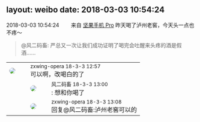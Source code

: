 layout: weibo
date: 2018-03-03 10:54:24
---
<meta name="referrer" content="no-referrer" />

2018-03-03 10:54:24  &nbsp;&nbsp;&nbsp;&nbsp;&nbsp;&nbsp; 来自 <a href="http://app.weibo.com/t/feed/Z4AgP" rel="nofollow">坚果手机 Pro</a>
昨天喝了泸州老窖，今天头一点也不疼～
>  @风二码畜: 严总又一次让我们成功证明了喝完会吐醒来头疼的酒是假酒…… ​​​

<table style="width: 100%;">
  <tr>
    <td style="width: 40px;"><img style="border-radius:50%" src="https://tva4.sinaimg.cn/crop.0.0.180.180.50/735b8c72jw1e8qgp5bmzyj2050050aa8.jpg?KID=imgbed,tva&Expires=1624466381&ssig=pxaMk%2BUqfs"></td>
    <td colspan="2"><small>zxwing-opera 18-3-3 12:57</small><br/>可以啊，改喝白的了</td>
  </tr>
  <tr>
    <td/>
    <td style="width: 40px;"><img style="border-radius:50%" src="https://tva3.sinaimg.cn/crop.0.0.639.639.50/6d2a6003jw8f3idy69w2gj20hs0hrt9g.jpg?KID=imgbed,tva&Expires=1624466381&ssig=se03AypxNs"></td>
    <td><small>风二码畜 18-3-3 13:00</small><br/>: 想和你喝了</td>
  </tr>
  <tr>
    <td/>
    <td style="width: 40px;"><img style="border-radius:50%" src="https://tva4.sinaimg.cn/crop.0.0.180.180.50/735b8c72jw1e8qgp5bmzyj2050050aa8.jpg?KID=imgbed,tva&Expires=1624466381&ssig=pxaMk%2BUqfs"></td>
    <td><small>zxwing-opera 18-3-3 13:08</small><br/>回复@风二码畜:泸州老窖可以的</td>
  </tr>
</table>
